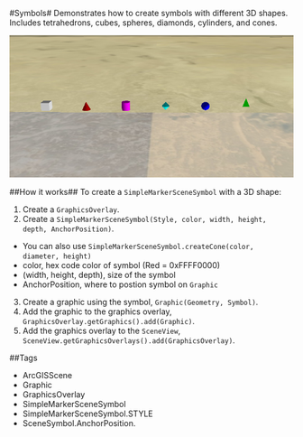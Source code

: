 #Symbols#
Demonstrates how to create symbols with different 3D shapes. Includes tetrahedrons, cubes, spheres, diamonds, cylinders, and cones.

![](Symbols.png)

##How it works##
To create a `SimpleMarkerSceneSymbol` with a 3D shape:

1. Create a `GraphicsOverlay`.
2. Create a `SimpleMarkerSceneSymbol(Style, color, width, height, depth, AnchorPosition)`.
  - You can also use `SimpleMarkerSceneSymbol.createCone(color, diameter, height)`
  - color, hex code color of symbol (Red = 0xFFFF0000)
  - (width, height, depth), size of the symbol
  - AnchorPosition, where to postion symbol on `Graphic`
3. Create a graphic using the symbol, `Graphic(Geometry, Symbol)`.
4. Add the graphic to the graphics overlay, `GraphicsOverlay.getGraphics().add(Graphic)`.
5. Add the graphics overlay to the `SceneView`, `SceneView.getGraphicsOverlays().add(GraphicsOverlay)`.

##Tags
- ArcGISScene
- Graphic
- GraphicsOverlay
- SimpleMarkerSceneSymbol
- SimpleMarkerSceneSymbol.STYLE
- SceneSymbol.AnchorPosition.
